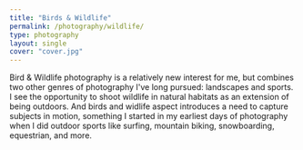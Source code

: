 ```yaml
---
title: "Birds & Wildlife"
permalink: /photography/wildlife/
type: photography
layout: single
cover: "cover.jpg"
---
```


Bird & Wildlife photography is a relatively new interest for me, but combines two other genres of photography I've long pursued: landscapes and sports. I see the opportunity to shoot wildlife in natural habitats as an extension of being outdoors. And birds and widlife aspect introduces a need to capture subjects in motion, something I started in my earliest days of photography when I did outdoor sports like surfing, mountain biking, snowboarding, equestrian, and more.
